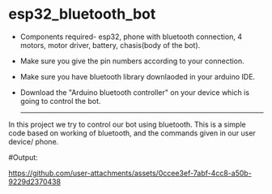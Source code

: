 # esp32_bluetooth_bot


- Components required- esp32, phone with bluetooth connection, 4 motors, motor driver, battery, chasis(body of the bot).
- Make sure you give the pin numbers according to your connection.
- Make sure you have bluetooth library downlaoded in your arduino IDE.
- Download the "Arduino bluetooth controller" on your device which is going to control the bot.

  -------

In this project we try to control our bot using bluetooth. This is a simple code based on working of bluetooth, and the commands given in our user device/ phone.

#Output:



https://github.com/user-attachments/assets/0ccee3ef-7abf-4cc8-a50b-9229d2370438


